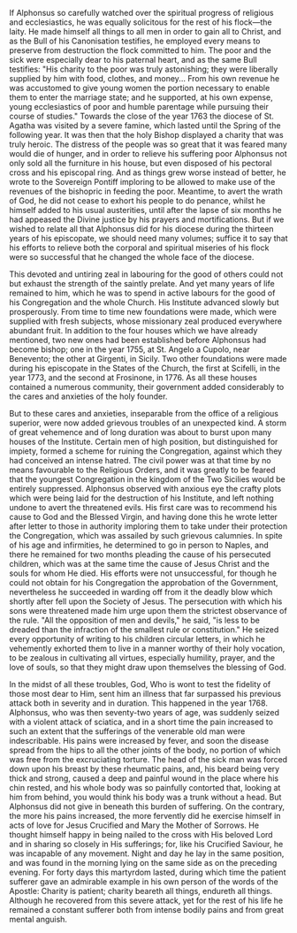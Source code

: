 
If Alphonsus so carefully watched over the spiritual progress of religious and ecclesiastics, he was equally solicitous for the rest of his flock—the laity. He made himself all things to all men in order to gain all to Christ, and as the Bull of his Canonisation testifies, he employed every means to preserve from destruction the flock committed to him. The poor and the sick were especially dear to his paternal heart, and as the same Bull testifies: \"His charity to the poor was truly astonishing; they were liberally supplied by him with food, clothes, and money... From his own revenue he was accustomed to give young women the portion necessary to enable them to enter the marriage state; and he supported, at his own expense, young ecclesiastics of poor and humble parentage while pursuing their course of studies.\" Towards the close of the year 1763 the diocese of St. Agatha was visited by a severe famine, which lasted until the Spring of the following year. It was then that the holy Bishop displayed a charity that was truly heroic. The distress of the people was so great that it was feared many would die of hunger, and in order to relieve his suffering poor Alphonsus not only sold all the furniture in his house, but even disposed of his pectoral cross and his episcopal ring. And as things grew worse instead of better, he wrote to the Sovereign Pontiff imploring to be allowed to make use of the revenues of the bishopric in feeding the poor. Meantime, to avert the wrath of God, he did not cease to exhort his people to do penance, whilst he himself added to his usual austerities, until after the lapse of six months he had appeased the Divine justice by his prayers and mortifications. But if we wished to relate all that Alphonsus did for his diocese during the thirteen years of his episcopate, we should need many volumes; suffice it to say that his efforts to relieve both the corporal and spiritual miseries of his flock were so successful that he changed the whole face of the diocese.

This devoted and untiring zeal in labouring for the good of others could not but exhaust the strength of the saintly prelate. And yet many years of life remained to him, which he was to spend in active labours for the good of his Congregation and the whole Church. His Institute advanced slowly but prosperously. From time to time new foundations were made, which were supplied with fresh subjects, whose missionary zeal produced everywhere abundant fruit. In addition to the four houses which we have already mentioned, two new ones had been established before Alphonsus had become bishop; one in the year 1755, at St. Angelo a Cupolo, near Benevento; the other at Girgenti, in Sicily. Two other foundations were made during his episcopate in the States of the Church, the first at Scifelli, in the year 1773, and the second at Frosinone, in 1776. As all these houses contained a numerous community, their government added considerably to the cares and anxieties of the holy founder.

But to these cares and anxieties, inseparable from the office of a religious superior, were now added grievous troubles of an unexpected kind. A storm of great vehemence and of long duration was about to burst upon many houses of the Institute. Certain men of high position, but distinguished for impiety, formed a scheme for ruining the Congregation, against which they had conceived an intense hatred. The civil power was at that time by no means favourable to the Religious Orders, and it was greatly to be feared that the youngest Congregation in the kingdom of the Two Sicilies would be entirely suppressed. Alphonsus observed with anxious eye the crafty plots which were being laid for the destruction of his Institute, and left nothing undone to avert the threatened evils. His first care was to recommend his cause to God and the Blessed Virgin, and having done this he wrote letter after letter to those in authority imploring them to take under their protection the Congregation, which was assailed by such grievous calumnies. In spite of his age and infirmities, he determined to go in person to Naples, and there he remained for two months pleading the cause of his persecuted children, which was at the same time the cause of Jesus Christ and the souls for whom He died. His efforts were not unsuccessful, for though he could not obtain for his Congregation the approbation of the Government, nevertheless he succeeded in warding off from it the deadly blow which shortly after fell upon the Society of Jesus. The persecution with which his sons were threatened made him urge upon them the strictest observance of the rule. \"All the opposition of men and devils,\" he said, \"is less to be dreaded than the infraction of the smallest rule or constitution.\" He seized every opportunity of writing to his children circular letters, in which he vehemently exhorted them to live in a manner worthy of their holy vocation, to be zealous in cultivating all virtues, especially humility, prayer, and the love of souls, so that they might draw upon themselves the blessing of God.

In the midst of all these troubles, God, Who is wont to test the fidelity of those most dear to Him, sent him an illness that far surpassed his previous attack both in severity and in duration. This happened in the year 1768. Alphonsus, who was then seventy-two years of age, was suddenly seized with a violent attack of sciatica, and in a short time the pain increased to such an extent that the sufferings of the venerable old man were indescribable. His pains were increased by fever, and soon the disease spread from the hips to all the other joints of the body, no portion of which was free from the excruciating torture. The head of the sick man was forced down upon his breast by these rheumatic pains, and, his beard being very thick and strong, caused a deep and painful wound in the place where his chin rested, and his whole body was so painfully contorted that, looking at him from behind, you would think his body was a trunk without a head. But Alphonsus did not give in beneath this burden of suffering. On the contrary, the more his pains increased, the more fervently did he exercise himself in acts of love for Jesus Crucified and Mary the Mother of Sorrows. He thought himself happy in being nailed to the cross with His beloved Lord and in sharing so closely in His sufferings; for, like his Crucified Saviour, he was incapable of any movement. Night and day he lay in the same position, and was found in the morning lying on the same side as on the preceding evening. For forty days this martyrdom lasted, during which time the patient sufferer gave an admirable example in his own person of the words of the Apostle: Charity is patient; charity beareth all things, endureth all things. Although he recovered from this severe attack, yet for the rest of his life he remained a constant sufferer both from intense bodily pains and from great mental anguish.

